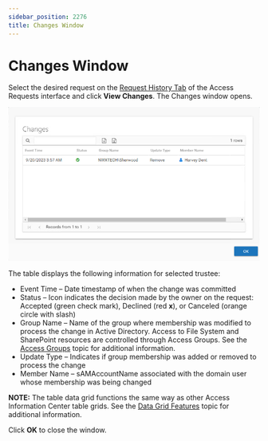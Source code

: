 ```yaml
---
sidebar_position: 2276
title: Changes Window
---
```


# Changes Window

Select the desired request on the [Request History Tab](../Interface#Request "Request History Tab") of the Access Requests interface and click **View Changes**. The Changes window opens.

![Changes window](../../../../../../../static/images/AccessInformationCenter_12.0/Content/Resources/Images/Access/InformationCenter/AccessRequests/Window/Changes.png "Changes window")

The table displays the following information for selected trustee:

* Event Time – Date timestamp of when the change was committed
* Status – Icon indicates the decision made by the owner on the request: Accepted (green check mark), Declined (red **x**), or Canceled (orange circle with slash)
* Group Name – Name of the group where membership was modified to process the change in Active Directory. Access to File System and SharePoint resources are controlled through Access Groups. See the [Access Groups](../../ResourceOwners/AccessGroups "Access Groups") topic for additional information.
* Update Type – Indicates if group membership was added or removed to process the change
* Member Name – sAMAccountName associated with the domain user whose membership was being changed

**NOTE:** The table data grid functions the same way as other Access Information Center table grids. See the [Data Grid Features](../../../General/DataGrid "Data Grid Features") topic for additional information.

Click **OK** to close the window.